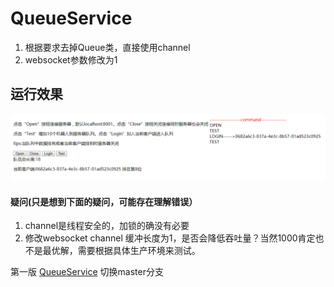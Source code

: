 # QueueService

1. 根据要求去掉Queue类，直接使用channel
1. websocket参数修改为1

## 运行效果
![image](https://github.com/dahanwang/QueueService/blob/queue1/20190401211402.png)

#### 疑问(只是想到下面的疑问，可能存在理解错误）
1. channel是线程安全的，加锁的确没有必要
1. 修改websocket channel 缓冲长度为1，是否会降低吞吐量？当然1000肯定也不是最优解，需要根据具体生产环境来测试。



第一版 [QueueService](https://github.com/dahanwang/QueueService) 切换master分支

